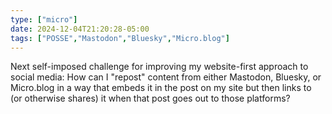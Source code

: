 ```yaml
---
type: ["micro"]
date: 2024-12-04T21:20:28-05:00
tags: ["POSSE","Mastodon","Bluesky","Micro.blog"]
---
```

Next self-imposed challenge for improving my website-first approach to social media: How can I "repost" content from either Mastodon, Bluesky, or Micro.blog in a way that embeds it in the post on my site but then links to (or otherwise shares) it when that post goes out to those platforms?
